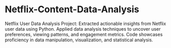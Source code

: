 # Netflix-Content-Data-Analysis
Netflix User Data Analysis Project: Extracted actionable insights from Netflix user data using Python. Applied data analysis techniques to uncover user preferences, viewing patterns, and engagement metrics. Code showcases proficiency in data manipulation, visualization, and statistical analysis.
